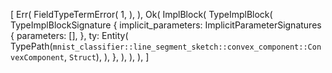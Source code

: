 [
    Err(
        FieldTypeTermError(
            1,
        ),
    ),
    Ok(
        ImplBlock(
            TypeImplBlock(
                TypeImplBlockSignature {
                    implicit_parameters: ImplicitParameterSignatures {
                        parameters: [],
                    },
                    ty: Entity(
                        TypePath(`mnist_classifier::line_segment_sketch::convex_component::ConvexComponent`, `Struct`),
                    ),
                },
            ),
        ),
    ),
]